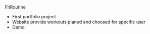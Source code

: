 FitRoutine

- First portfolio project
- Website provide workouts planed and choosed for specific user
- Demo

